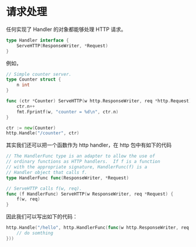 # 请求处理

任何实现了 Handler 的对象都能够处理 HTTP 请求。

```go
type Handler interface {
	ServeHTTP(ResponseWriter, *Request)
}
```

例如，

```go
// Simple counter server.
type Counter struct {
    n int
}

func (ctr *Counter) ServeHTTP(w http.ResponseWriter, req *http.Request) {
    ctr.n++
    fmt.Fprintf(w, "counter = %d\n", ctr.n)
}

ctr := new(Counter)
http.Handle("/counter", ctr)
```

其实我们还可以把一个函数作为 http handler，在 http 包中有如下的代码

```go
// The HandlerFunc type is an adapter to allow the use of
// ordinary functions as HTTP handlers.  If f is a function
// with the appropriate signature, HandlerFunc(f) is a
// Handler object that calls f.
type HandlerFunc func(ResponseWriter, *Request)

// ServeHTTP calls f(w, req).
func (f HandlerFunc) ServeHTTP(w ResponseWriter, req *Request) {
    f(w, req)
}
```

因此我们可以写出如下的代码：

```go
http.Handle("/hello", http.HandlerFunc(func(w http.ResponseWriter, req *http.Request) {
    // do somthing
}))
```
